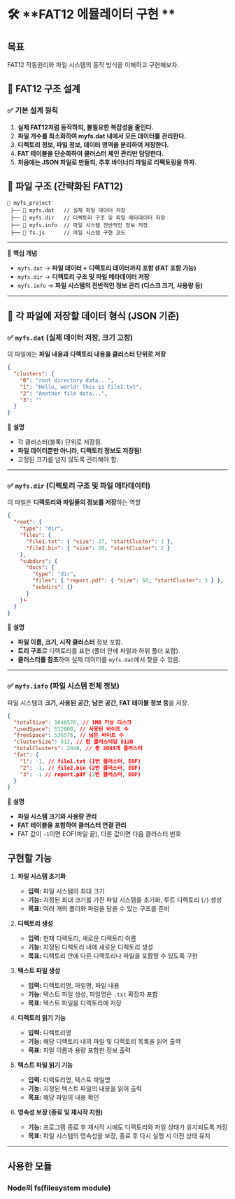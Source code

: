 # 🛠 **FAT12 에뮬레이터 구현 **

## 목표

FAT12 작동원리와 파일 시스템의 동작 방식을 이해하고 구현해보자.

## 📌 **FAT12 구조 설계**

### ✅ **기본 설계 원칙**

1. **실제 FAT12처럼 동작하되, 불필요한 복잡성을 줄인다.**
2. **파일 개수를 최소화하여 myfs.dat 내에서 모든 데이터를 관리한다.**
3. **디렉토리 정보, 파일 정보, 데이터 영역을 분리하여 저장한다.**
4. **FAT 테이블을 단순화하여 클러스터 체인 관리만 담당한다.**
5. **처음에는 JSON 파일로 만들되, 추후 바이너리 파일로 리팩토링을 하자.**

## **📂 파일 구조 (간략화된 FAT12)**

```
📂 myfs_project
 ├── 📄 myfs.dat   // 실제 파일 데이터 저장
 ├── 📄 myfs.dir   // 디렉토리 구조 및 파일 메타데이터 저장
 ├── 📄 myfs.info  // 파일 시스템 전반적인 정보 저장
 ├── 📄 fs.js      // 파일 시스템 구현 코드

```

---

📌 **핵심 개념**

- `myfs.dat` → **파일 데이터 + 디렉토리 데이터까지 포함 (FAT 포함 가능)**
- `myfs.dir` → **디렉토리 구조 및 파일 메타데이터 저장**
- `myfs.info` → **파일 시스템의 전반적인 정보 관리 (디스크 크기, 사용량 등)**

---

## 📂 **각 파일에 저장할 데이터 형식 (JSON 기준)**

### **✅ `myfs.dat` (실제 데이터 저장, 크기 고정)**

이 파일에는 **파일 내용과 디렉토리 내용을 클러스터 단위로 저장**

```json
{
  "clusters": {
    "0": "root directory data...",
    "1": "Hello, world! This is file1.txt",
    "2": "Another file data...",
    "3": ""
  }
}
```

📌 **설명**

- 각 클러스터(블록) 단위로 저장됨.
- **파일 데이터뿐만 아니라, 디렉토리 정보도 저장됨!**
- 고정된 크기를 넘지 않도록 관리해야 함.

---

### **✅ `myfs.dir` (디렉토리 구조 및 파일 메타데이터)**

이 파일은 **디렉토리와 파일들의 정보를 저장**하는 역할

```json
{
  "root": {
    "type": "dir",
    "files": {
      "file1.txt": { "size": 27, "startCluster": 1 },
      "file2.bin": { "size": 20, "startCluster": 2 }
    },
    "subdirs": {
      "docs": {
        "type": "dir",
        "files": { "report.pdf": { "size": 50, "startCluster": 3 } },
        "subdirs": {}
      }
    }ㄴ
  }
}
```

📌 **설명**

- **파일 이름, 크기, 시작 클러스터** 정보 포함.
- **트리 구조**로 디렉토리를 표현 (폴더 안에 파일과 하위 폴더 포함).
- **클러스터를 참조**하여 실제 데이터를 `myfs.dat`에서 찾을 수 있음.

---

### **✅ `myfs.info` (파일 시스템 전체 정보)**

파일 시스템의 **크기, 사용된 공간, 남은 공간, FAT 테이블 정보 등**을 저장.

```json
{
  "totalSize": 1048576, // 1MB 가상 디스크
  "usedSpace": 512000, // 사용된 바이트 수
  "freeSpace": 536576, // 남은 바이트 수
  "clusterSize": 512, // 한 클러스터당 512B
  "totalClusters": 2048, // 총 2048개 클러스터
  "fat": {
    "1": -1, // file1.txt (1번 클러스터, EOF)
    "2": -1, // file2.bin (2번 클러스터, EOF)
    "3": -1 // report.pdf (3번 클러스터, EOF)
  }
}
```

📌 **설명**

- **파일 시스템 크기와 사용량 관리**
- **FAT 테이블을 포함하여 클러스터 연결 관리**
- FAT 값이 `-1`이면 EOF(파일 끝), 다른 값이면 다음 클러스터 번호

## 구현할 기능

1. **파일 시스템 초기화**

   - **입력:** 파일 시스템의 최대 크기
   - **기능:** 지정된 최대 크기를 가진 파일 시스템을 초기화, 루트 디렉토리 (`/`) 생성
   - **목표:** 여러 개의 폴더와 파일을 담을 수 있는 구조를 준비

2. **디렉토리 생성**

   - **입력:** 현재 디렉토리, 새로운 디렉토리 이름
   - **기능:** 지정된 디렉토리 내에 새로운 디렉토리 생성
   - **목표:** 디렉토리 안에 다른 디렉토리나 파일을 포함할 수 있도록 구현

3. **텍스트 파일 생성**

   - **입력:** 디렉토리명, 파일명, 파일 내용
   - **기능:** 텍스트 파일 생성, 파일명은 `.txt` 확장자 포함
   - **목표:** 텍스트 파일을 디렉토리에 저장

4. **디렉토리 읽기 기능**

   - **입력:** 디렉토리명
   - **기능:** 해당 디렉토리 내의 파일 및 디렉토리 목록을 읽어 출력
   - **목표:** 파일 이름과 용량 포함한 정보 출력

5. **텍스트 파일 읽기 기능**

   - **입력:** 디렉토리명, 텍스트 파일명
   - **기능:** 지정된 텍스트 파일의 내용을 읽어 출력
   - **목표:** 해당 파일의 내용 확인

6. **영속성 보장 (종료 및 재시작 지원)**
   - **기능:** 프로그램 종료 후 재시작 시에도 디렉토리와 파일 상태가 유지되도록 저장
   - **목표:** 파일 시스템의 영속성을 보장, 종료 후 다시 실행 시 이전 상태 유지

---

## 사용한 모듈

### Node의 fs(filesystem module)
